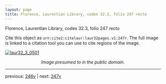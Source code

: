 ```yaml
---
layout: page
title: Florence, Laurentian Library, codex 32.3, folio 247 recto
---
```


Florence, Laurentian Library, codex 32.3, folio 247 recto

Cite this object as `urn:cite2:citelaur:laur32pages.v1:247r`.  The full image is linked to a citation tool you can use to cite regions of the image.

[![laur32_3_0501](http://www.homermultitext.org/iipsrv?IIIF=/project/homer/pyramidal/deepzoom/citelaur/laur32imgs/v1/laur32_3_0501.tif/full/800,/0/default.jpg)](http://www.homermultitext.org/ict2/?urn=urn:cite2:citelaur:laur32imgs.v1:laur32_3_0501) 

<p style="text-align: center; font-style: italic;">Image presumed to in the public domain.</p>

---

previous: [246v](../246v/) | next: [247v](../247v/)